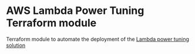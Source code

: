 # AWS Lambda Power Tuning Terraform module

Terraform module to automate the deployment of the [Lambda power tuning solution](https://github.com/alexcasalboni/aws-lambda-power-tuning)

